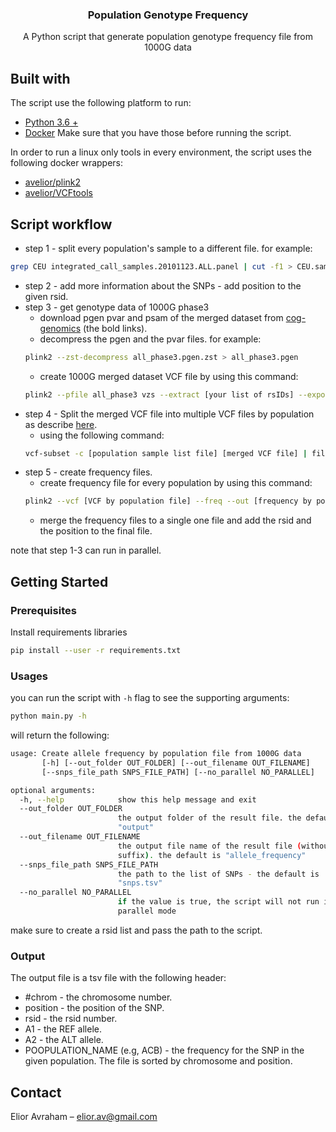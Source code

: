 <p align="center">
  <h3 align="center">Population Genotype Frequency</h3>
  <p align="center">
    A Python script that generate population genotype frequency file from 1000G data
  </p>
</p>

## Built with
The script use the following platform to run:
* [Python 3.6 +](https://www.python.org/)
* [Docker](https://www.docker.com/)
Make sure that you have those before running the script.

In order to run a linux only tools in every environment, the script uses the following docker wrappers:
* [avelior/plink2](https://github.com/eliorav/Biology-Tools/tree/master/plink2)
* [avelior/VCFtools](https://github.com/eliorav/Biology-Tools/tree/master/VCFtools)

## Script workflow
* step 1 - split every population's sample to a different file.
for example:
```sh
grep CEU integrated_call_samples.20101123.ALL.panel | cut -f1 > CEU.samples.list
``` 
* step 2 - add more information about the SNPs - add position to the given rsid.
* step 3 - get genotype data of 1000G phase3
    * download pgen pvar and psam of the merged dataset from [cog-genomics](http://www.cog-genomics.org/plink/2.0/resources#1kg_phase3) (the bold links).
    * decompress the pgen and the pvar files. for example:
    ```sh
    plink2 --zst-decompress all_phase3.pgen.zst > all_phase3.pgen
    ```
    * create 1000G merged dataset VCF file by using this command:
    ```sh
    plink2 --pfile all_phase3 vzs --extract [your list of rsIDs] --export vcf
    ``` 
* step 4 - Split the merged VCF file into multiple VCF files by population as describe [here](https://www.internationalgenome.org/faq/how-can-i-get-allele-frequency-my-variant/).
    * using the following command:
    ```sh
    vcf-subset -c [population sample list file] [merged VCF file] | fill-an-ac > [VCF by population output file]
    ```
* step 5 - create frequency files.
    * create frequency file for every population by using this command:
    ```sh
    plink2 --vcf [VCF by population file] --freq --out [frequency by population output file]
    ```
    * merge the frequency files to a single one file and add the rsid and the position to the final file.
   
note that step 1-3 can run in parallel.
 
## Getting Started
### Prerequisites
Install requirements libraries
```sh
pip install --user -r requirements.txt
```

### Usages
you can run the script with `-h` flag to see the supporting arguments:
```sh
python main.py -h
```
will return the following:
```sh
usage: Create allele frequency by population file from 1000G data
       [-h] [--out_folder OUT_FOLDER] [--out_filename OUT_FILENAME]
       [--snps_file_path SNPS_FILE_PATH] [--no_parallel NO_PARALLEL]

optional arguments:
  -h, --help            show this help message and exit
  --out_folder OUT_FOLDER
                        the output folder of the result file. the default is
                        "output"
  --out_filename OUT_FILENAME
                        the output file name of the result file (without
                        suffix). the default is "allele_frequency"
  --snps_file_path SNPS_FILE_PATH
                        the path to the list of SNPs - the default is
                        "snps.tsv"
  --no_parallel NO_PARALLEL
                        if the value is true, the script will not run in
                        parallel mode

```

make sure to create a rsid list and pass the path to the script.

### Output
The output file is a tsv file with the following header:
* \#chrom - the chromosome number.
* position - the position of the SNP.
* rsid - the rsid number.
* A1 - the REF allele.
* A2 - the ALT allele.
* POOPULATION_NAME (e.g, ACB) - the frequency for the SNP in the given population.
The file is sorted by chromosome and position.

## Contact
Elior Avraham – elior.av@gmail.com

